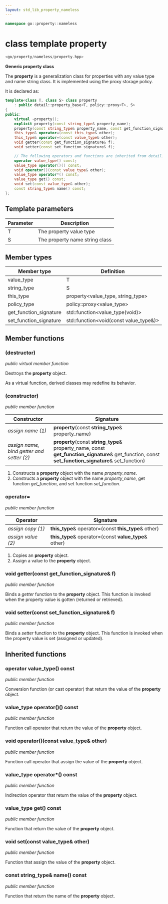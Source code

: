```yaml
---
layout: std_lib_property_nameless
---
```


```c++
namespace go::property::nameless
```

# class template property

```c++
<go/property/nameless/property.hpp>
```

**Generic property class**

The **property** is a generalization class for properties with any value type and name string class.
It is implemented using the proxy storage policy.

It is declared as:

```c++
template<class T, class S> class property
    : public detail::property_base<T, policy::proxy<T>, S>
{
public:
    virtual ~property();
    explicit property(const string_type& property_name);
    property(const string_type& property_name, const get_function_signature& get_function, const set_function_signature& set_function);
    this_type& operator=(const this_type& other);
    this_type& operator=(const value_type& other);
    void getter(const get_function_signature& f);
    void setter(const set_function_signature& f);

    // The following operators and functions are inherited from detail::property_base<T, policy::proxy<T>, S>
    operator value_type() const;
    value_type operator()() const;
    void operator()(const value_type& other);
    value_type operator*() const;
    value_type get() const;
    void set(const value_type& other);
    const string_type& name() const;
};
```

## Template parameters

Parameter | Description
-|-
T | The property value type
S | The property name string class

## Member types

Member type | Definition
-|-
value_type | T
string_type | S
this_type | property<value_type, string_type>
policy_type | policy\::proxy<value_type>
get_function_signature | std\::function<value_type(void)>
set_function_signature | std\::function<void(const value_type&)>

## Member functions

### (destructor)

*public virtual member function*

Destroys the **property** object.

As a virtual function, derived classes may redefine its behavior.

### (constructor)

*public member function*

Constructor | Signature
-|-
*assign name (1)* | **property**(const **string_type**& property_name)
*assign name, bind getter and setter (2)* | **property**(const **string_type**& property_name, const **get_function_signature**& get_function, const **set_function_signature**& set_function)

1. Constructs a **property** object with the name *property_name*.
2. Constructs a **property** object with the name *property_name*, get function *get_function*, and set function *set_function*.

### operator=

*public member function*

Operator | Signature
-|-
*assign copy (1)* | **this_type**& operator=(const **this_type**& other)
*assign value (2)* | **this_type**& operator=(const **value_type**& other)

1. Copies an **property** object.
2. Assign a value to the **property** object.

### void getter(const get_function_signature& f)

*public member function*

Binds a *getter* function to the **property** object. This function is invoked when the property
value is gotten (returned or retrieved).

### void setter(const set_function_signature& f)

*public member function*

Binds a *setter* function to the **property** object. This function is invoked when the property
value is set (assigned or updated).

## Inherited functions

### operator value_type() const

*public member function*

Conversion function (or cast operator) that return the value of the **property** object.

### value_type operator()() const

*public member function*

Function call operator that return the value of the **property** object.

### void operator()(const value_type& other)

*public member function*

Function call operator that assign the value of the **property** object.

### value_type operator*() const

*public member function*

Indirection operator that return the value of the **property** object.

### value_type get() const

*public member function*

Function that return the value of the **property** object.

### void set(const value_type& other)

*public member function*

Function that assign the value of the **property** object.

### const string_type& name() const

*public member function*

Function that return the name of the **property** object.
